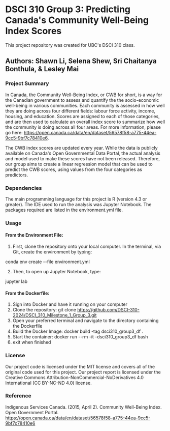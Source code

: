 # DSCI 310 Group 3: Predicting Canada's Community Well-Being Index Scores
This project repository was created for UBC's DSCI 310 class.

## Authors: Shawn Li, Selena Shew, Sri Chaitanya Bonthula, & Lesley Mai

### Project Summary
In Canada, the Community Well-Being Index, or CWB for short, is a way for the Canadian government to assess and quantify the the socio-economic well-being in various communities. Each community is assessed in how well they are doing across four different fields: labour force activity, income, housing, and education. Scores are assigned to each of those categories, and are then used to calculate an overall index score to summarize how well the community is doing across all four areas. For more information, please go here: https://open.canada.ca/data/en/dataset/56578f58-a775-44ea-9cc5-9bf7c78410e6.

The CWB index scores are updated every year. While the data is publicly available on Canada's Open Governmental Data Portal, the actual analysis and model used to make these scores have not been released. Therefore, our group aims to create a linear regression model that can be used to predict the CWB scores, using values from the four categories as predictors.

### Dependencies
The main programming language for this project is R (version 4.3 or greater). The IDE used to run the analysis was Jupyter Notebook. The packages required are listed in the environment.yml file.

### Usage 

#### From the Environment File:
1) First, clone the repository onto your local computer. In the terminal, via Git, create the environment by typing:

conda env create --file environment.yml


2) Then, to open up Jupyter Notebook, type:

jupyter lab 

#### From the Dockerfile:
1) Sign into Docker and have it running on your computer
2) Clone the repository: git clone <https://github.com/DSCI-310-2024/DSCI_310_Milestone_1_Group_3.git>
3) Open your preferred terminal and navigate to the directory containing the Dockerfile
4) Build the Docker Image: docker build -tag dsci310_group3_df .
5) Start the container: docker run --rm -it -dsci310_group3_df bash
6) exit when finished

### License
Our project code is licensed under the MIT license and covers all of the original code used for this project. Our project report is licensed under the Creative Commons Attribution-NonCommercial-NoDerivatives 4.0 International (CC BY-NC-ND 4.0) license. 

### Reference
Indigenous Services Canada. (2015, April 2). Community Well-Being Index. Open Government Portal. https://open.canada.ca/data/en/dataset/56578f58-a775-44ea-9cc5-9bf7c78410e6 


